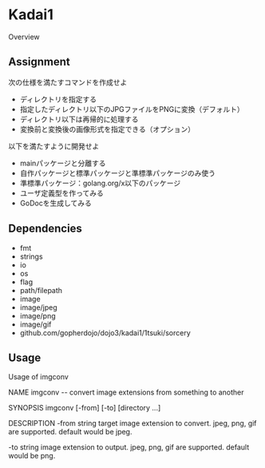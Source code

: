 Kadai1
====

Overview

## Assignment
次の仕様を満たすコマンドを作成せよ
- ディレクトリを指定する
- 指定したディレクトリ以下のJPGファイルをPNGに変換（デフォルト）
- ディレクトリ以下は再帰的に処理する
- 変換前と変換後の画像形式を指定できる（オプション）

以下を満たすように開発せよ
- mainパッケージと分離する
- 自作パッケージと標準パッケージと準標準パッケージのみ使う
- 準標準パッケージ：golang.org/x以下のパッケージ
- ユーザ定義型を作ってみる
- GoDocを生成してみる

## Dependencies
- fmt
- strings
- io
- os
- flag
- path/filepath
- image
- image/jpeg
- image/png
- image/gif
- github.com/gopherdojo/dojo3/kadai1/1tsuki/sorcery

## Usage
Usage of imgconv

NAME
  imgconv -- convert image extensions from something to another

SYNOPSIS
  imgconv [-from] [-to] [directory ...]

DESCRIPTION
  -from string
    target image extension to convert. jpeg, png, gif are supported. default would be jpeg.
    
  -to string
    image extension to output. jpeg, png, gif are supported. default would be png.
